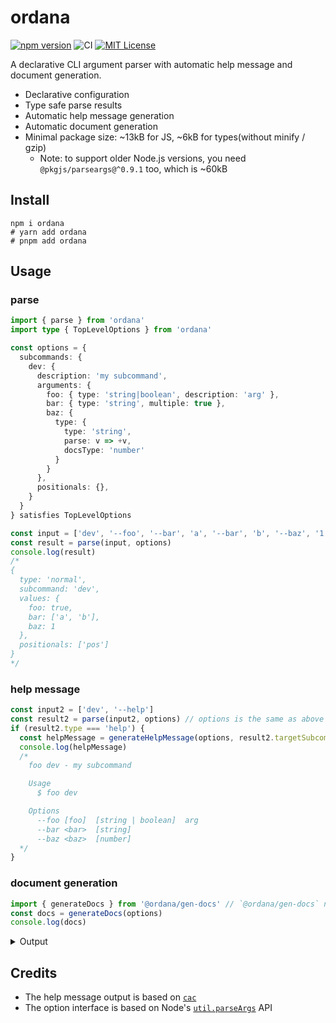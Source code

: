 # ordana

[![npm version](https://badge.fury.io/js/ordana.svg)](https://badge.fury.io/js/ordana) ![CI](https://github.com/sapphi-red/ordana/workflows/CI/badge.svg) [![MIT License](http://img.shields.io/badge/license-MIT-blue.svg?style=flat)](LICENSE)

A declarative CLI argument parser with automatic help message and document generation.

- Declarative configuration
- Type safe parse results
- Automatic help message generation
- Automatic document generation
- Minimal package size: ~13kB for JS, ~6kB for types(without minify / gzip)
  - Note: to support older Node.js versions, you need `@pkgjs/parseargs@^0.9.1` too, which is ~60kB

## Install

```shell
npm i ordana
# yarn add ordana
# pnpm add ordana
```

## Usage

### parse
```ts
import { parse } from 'ordana'
import type { TopLevelOptions } from 'ordana'

const options = {
  subcommands: {
    dev: {
      description: 'my subcommand',
      arguments: {
        foo: { type: 'string|boolean', description: 'arg' },
        bar: { type: 'string', multiple: true },
        baz: {
          type: {
            type: 'string',
            parse: v => +v,
            docsType: 'number'
          }
        }
      },
      positionals: {},
    }
  }
} satisfies TopLevelOptions

const input = ['dev', '--foo', '--bar', 'a', '--bar', 'b', '--baz', '1', 'pos'] // process.argv.slice(2)
const result = parse(input, options)
console.log(result)
/*
{
  type: 'normal',
  subcommand: 'dev',
  values: {
    foo: true,
    bar: ['a', 'b'],
    baz: 1
  },
  positionals: ['pos']
}
*/
```

### help message
```ts
const input2 = ['dev', '--help']
const result2 = parse(input2, options) // options is the same as above
if (result2.type === 'help') {
  const helpMessage = generateHelpMessage(options, result2.targetSubcommand)
  console.log(helpMessage)
  /*
    foo dev - my subcommand

    Usage
      $ foo dev

    Options
      --foo [foo]  [string | boolean]  arg
      --bar <bar>  [string]
      --baz <baz>  [number]
  */
}
```

### document generation
````ts
import { generateDocs } from '@ordana/gen-docs' // `@ordana/gen-docs` needs to be installed separately
const docs = generateDocs(options)
console.log(docs)
````

<details>
<summary>Output</summary>

### `foo dev`

my subcommand

#### Usage

```bash
foo dev
```

#### Options

| Options       | Type                | Description |
| ------------- | ------------------- | ----------- |
| `--foo [foo]` | `string \| boolean` | arg         |
| `--bar <bar>` | `string`            |             |
| `--baz <baz>` | `number`            |             |

</details>

## Credits

- The help message output is based on [`cac`](https://github.com/cacjs/cac)
- The option interface is based on Node's [`util.parseArgs`](https://nodejs.org/docs/latest-v22.x/api/util.html#utilparseargsconfig) API

